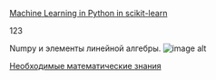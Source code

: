[Machine Learning in Python in scikit-learn](https://scikit-learn.org/stable/index.html)

123

Numpy и элементы линейной алгебры.
![image alt](https://github.com/gr1shan1a/Ai_arrow2023/raw/master/Users/macbook/Documents/GitHub/AI_Arrow2023/image.jpg)

[Необходимые математические знания](https://youtube.com/live/uOSKH4kC76s?feature=share)
